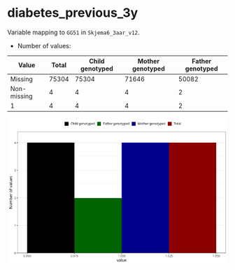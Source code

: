 # diabetes_previous_3y
Variable mapping to `GG51` in `Skjema6_3aar_v12`.
- Number of values:

| Value | Total | Child genotyped | Mother genotyped | Father genotyped |
| ----- | ----- | --------------- | ---------------- | ---------------- |
| Missing | 75304 | 75304 | 71646 | 50082 |
| Non-missing | 4 | 4 | 4 | 2 |
| 1 | 4 | 4 | 4 | 2 |



![](diabetes_previous_3y_n.png)




